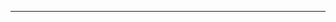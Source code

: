 <!--
CO_OP_TRANSLATOR_METADATA:
{
  "original_hash": "d728344bb154722a868f154d06fc9786",
  "translation_date": "2025-08-26T13:24:57+00:00",
  "source_file": "README.md",
  "language_code": "sk"
}
-->



---

